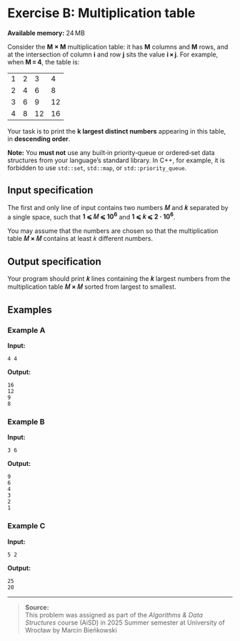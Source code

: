 # Exercise B: Multiplication table

**Available memory:** 24 MB

Consider the **M × M** multiplication table: it has **M** columns and **M** rows, and at the intersection of column **i** and row **j** sits the value **i × j**. For example, when **M = 4**, the table is:

<!-- markdownlint-disable MD033 -->
<p align="center">
  <table>
    <tr><td>1</td><td>2</td><td>3</td><td>4</td></tr>
    <tr><td>2</td><td>4</td><td>6</td><td>8</td></tr>
    <tr><td>3</td><td>6</td><td>9</td><td>12</td></tr>
    <tr><td>4</td><td>8</td><td>12</td><td>16</td></tr>
  </table>
</p>

Your task is to print the **k largest distinct numbers** appearing in this table, in **descending order**.

**Note:** You **must not** use any built‑in priority‑queue or ordered‑set data structures from your language’s standard library. In C++, for example, it is forbidden to use `std::set`, `std::map`, or `std::priority_queue`.

## Input specification

The first and only line of input contains two numbers **𝑀** and **𝑘** separated by
a single space, such that **1 ⩽ 𝑀 ⩽ 10<sup>6</sup>** and **1 ⩽ 𝑘 ⩽ 2 · 10<sup>6</sup>**.
<!-- markdownlint-enable MD033 -->

You may assume that the numbers are chosen so that the multiplication table **𝑀 × 𝑀** contains at least 𝑘 different numbers.

## Output specification

Your program should print **𝑘** lines containing the **𝑘** largest numbers from the multiplication table
**𝑀 × 𝑀** sorted from largest to smallest.

## Examples

### Example A

**Input:**

```text
4 4
```

**Output:**

```text
16
12
9
8
```

### Example B

**Input:**

```text
3 6
```

**Output:**

```text
9
6
4
3
2
1
```

### Example C

**Input:**

```text
5 2
```

**Output:**

```text
25
20
```

---

> **Source:**  
> This problem was assigned as part of the *Algorithms & Data Structures* course (AiSD) in 2025 Summer semester at University of Wrocław by Marcin Bieńkowski
